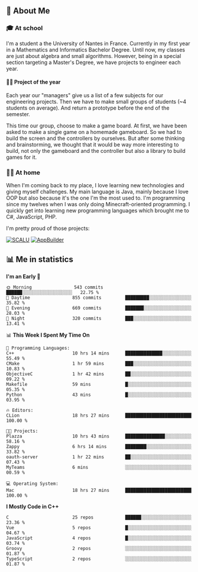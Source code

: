 ## 👀 About Me

### 🎓 At school

I'm a student a the University of Nantes in France. Currently in my first year in a Mathematics and Informatics Bachelor Degree. Until now, my classes are just about algebra and small algorithms. However, being in a special section targeting a Master's Degree, we have projects to engineer each year. 

#### 🔧🔬 Project of the year

Each year our "managers" give us a list of a few subjects for our engineering projects. Then we have to make small groups of students (~4 students on average). And return a prototype before the end of the semester.

This time our group, choose to make a game board. At first, we have been asked to make a single game on a homemade gameboard. So we had to build the screen and the controllers by ourselves. 
But after some thinking and brainstorming, we thought that it would be way more interesting to build, not only the gameboard and the controller but also a library to build games for it.

### 👨‍💻 At home

When I'm coming back to my place, I love learning new technologies and giving myself challenges. My main language is Java, mainly because I love OOP but also because it's the one I'm the most used to. I'm programming since my twelves when I was only doing Minecraft-oriented programming.  I quickly get into learning new programming languages which brought me to C#, JavaScript, PHP. 

I'm pretty proud of those projects:

[![SCALU](https://github-readme-stats.vercel.app/api/pin?username=renardfute&repo=SCALU)](https://github.com/renardfute/scalu)
[![AppBuilder](https://github-readme-stats.vercel.app/api/pin?username=pulsedev2&repo=AppBuilder)](https://github.com/pulsedev2/AppBuilder)

## 📊 Me in statistics
<!--START_SECTION:waka-->
**I'm an Early 🐤** 

```text
🌞 Morning                543 commits         ██████░░░░░░░░░░░░░░░░░░░   22.75 % 
🌆 Daytime                855 commits         █████████░░░░░░░░░░░░░░░░   35.82 % 
🌃 Evening                669 commits         ███████░░░░░░░░░░░░░░░░░░   28.03 % 
🌙 Night                  320 commits         ███░░░░░░░░░░░░░░░░░░░░░░   13.41 % 
```


📊 **This Week I Spent My Time On** 

```text
💬 Programming Languages: 
C++                      10 hrs 14 mins      ██████████████░░░░░░░░░░░   55.49 % 
CMake                    1 hr 59 mins        ███░░░░░░░░░░░░░░░░░░░░░░   10.83 % 
ObjectiveC               1 hr 42 mins        ██░░░░░░░░░░░░░░░░░░░░░░░   09.22 % 
Makefile                 59 mins             █░░░░░░░░░░░░░░░░░░░░░░░░   05.35 % 
Python                   43 mins             █░░░░░░░░░░░░░░░░░░░░░░░░   03.95 % 

🔥 Editors: 
CLion                    18 hrs 27 mins      █████████████████████████   100.00 % 

🐱‍💻 Projects: 
Plazza                   10 hrs 43 mins      ███████████████░░░░░░░░░░   58.16 % 
Zappy                    6 hrs 14 mins       ████████░░░░░░░░░░░░░░░░░   33.82 % 
oauth-server             1 hr 22 mins        ██░░░░░░░░░░░░░░░░░░░░░░░   07.43 % 
MyTeams                  6 mins              ░░░░░░░░░░░░░░░░░░░░░░░░░   00.59 % 

💻 Operating System: 
Mac                      18 hrs 27 mins      █████████████████████████   100.00 % 
```

**I Mostly Code in C++** 

```text
C                        25 repos            ██████░░░░░░░░░░░░░░░░░░░   23.36 % 
Vue                      5 repos             █░░░░░░░░░░░░░░░░░░░░░░░░   04.67 % 
JavaScript               4 repos             █░░░░░░░░░░░░░░░░░░░░░░░░   03.74 % 
Groovy                   2 repos             ░░░░░░░░░░░░░░░░░░░░░░░░░   01.87 % 
TypeScript               2 repos             ░░░░░░░░░░░░░░░░░░░░░░░░░   01.87 % 
```




<!--END_SECTION:waka-->

